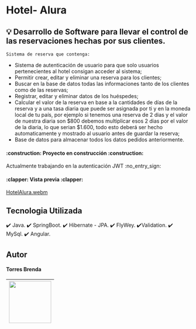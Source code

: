 # Hotel- Alura

## :bulb: Desarrollo de Software para llevar el control de las reservaciones hechas por sus clientes. 

`Sistema de reserva que contenga:`

- Sistema de autenticación de usuario para que solo usuarios pertenecientes al hotel consigan acceder al sistema;
- Permitir crear, editar y eliminar una reserva para los clientes;
- Buscar en la base de datos todas las informaciones tanto de los clientes como de las reservas;
- Registrar, editar y eliminar datos de los huéspedes;
- Calcular el valor de la reserva en base a la cantidades de días de la reserva y a una tasa diaria que puede ser asignada por ti y 
en la moneda local de tu país, por ejemplo si tenemos una reserva de 2 dias y el valor de nuestra diaria son $800 debemos multiplicar 
esos 2 dias por el valor de la diaria, lo que serian $1.600, todo esto deberá ser hecho automaticamente y mostrado al usuario antes de 
guardar la reserva;
- Base de datos para almacenar todos los datos pedidos anteriormente. 

<h4>
:construction: Proyecto en construcción :construction:
</h4>
Actualmente trabajando en la autenticación JWT :no_entry_sign:

<h4>
:clapper: Vista previa :clapper:</h4>


[HotelAlura.webm](https://github.com/Soledad1988/Hotel-BackEnd/assets/99606808/239a71c5-df88-46d3-b7b6-c50fae662e84)

## Tecnologia Utilizada
:heavy_check_mark: Java.
:heavy_check_mark: SpringBoot.
:heavy_check_mark: Hibernate - JPA.
:heavy_check_mark: FlyWey.
:heavy_check_mark:Validation.
:heavy_check_mark: MySql.
:heavy_check_mark: Angular.

## Autor
<h4>Torres Brenda</h4>

|<img src="https://user-images.githubusercontent.com/99606808/226099248-ec32b348-0485-45e8-802f-39cec7e632b9.jpg" width=115>|
| :---: |
